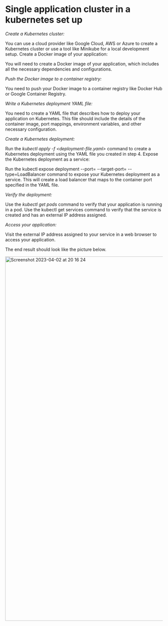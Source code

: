 
# Single application cluster in a kubernetes set up

_Create a Kubernetes cluster:_

You can use a cloud provider like Google Cloud, AWS or Azure to create a Kubernetes cluster or use a tool like Minikube for a local development setup.
Create a Docker image of your application:

You will need to create a Docker image of your application, which includes all the necessary dependencies and configurations.

_Push the Docker image to a container registry:_

You need to push your Docker image to a container registry like Docker Hub or Google Container Registry.

_Write a Kubernetes deployment YAML file:_

You need to create a YAML file that describes how to deploy your application on Kubernetes. This file should include the details of the container image, port mappings, environment variables, and other necessary configuration.

_Create a Kubernetes deployment:_

Run the _kubectl apply -f <deployment-file.yaml>_ command to create a Kubernetes deployment using the YAML file you created in step 4.
Expose the Kubernetes deployment as a service:

Run the kubectl expose deployment <deployment-name> --port=<container-port> --target-port=<container-port> --type=LoadBalancer command to expose your Kubernetes deployment as a service. This will create a load balancer that maps to the container port specified in the YAML file.

_Verify the deployment:_

Use the _kubectl get pods_ command to verify that your application is running in a pod. Use the kubectl get services command to verify that the service is created and has an external IP address assigned.
  
_Access your application:_

Visit the external IP address assigned to your service in a web browser to access your application.

  The end result should look like the picture below.

<img width="1164" alt="Screenshot 2023-04-02 at 20 16 24" src="https://user-images.githubusercontent.com/73405591/229371245-1692b2ac-d4c5-456b-b983-6fa1bfd115ab.png">
